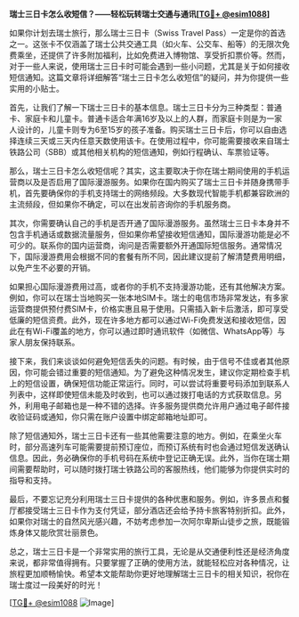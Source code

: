 **瑞士三日卡怎么收短信？——轻松玩转瑞士交通与通讯[[TG💪+ @esim1088](https://t.me/s/esim1088)]**

如果你计划去瑞士旅行，那么瑞士三日卡（Swiss Travel Pass）一定是你的首选之一。这张卡不仅涵盖了瑞士公共交通工具（如火车、公交车、船等）的无限次免费乘坐，还提供了许多附加福利，比如免费进入博物馆、享受折扣票价等。然而，对于一些人来说，使用瑞士三日卡时可能会遇到一些小问题，尤其是关于如何接收短信通知。这篇文章将详细解答“瑞士三日卡怎么收短信”的疑问，并为你提供一些实用的小贴士。

首先，让我们了解一下瑞士三日卡的基本信息。瑞士三日卡分为三种类型：普通卡、家庭卡和儿童卡。普通卡适合年满16岁及以上的人群，而家庭卡则是为一家人设计的，儿童卡则专为6至15岁的孩子准备。购买瑞士三日卡后，你可以自由选择连续三天或三天内任意天数使用该卡。在使用过程中，你可能需要接收来自瑞士铁路公司（SBB）或其他相关机构的短信通知，例如行程确认、车票验证等。

那么，瑞士三日卡怎么收短信呢？其实，这主要取决于你在瑞士期间使用的手机运营商以及是否启用了国际漫游服务。如果你在国内购买了瑞士三日卡并随身携带手机，首先要确保你的手机支持瑞士的网络频段。大多数现代智能手机都兼容欧洲的主流频段，但如果你不确定，可以在出发前咨询你的手机服务商。

其次，你需要确认自己的手机是否开通了国际漫游服务。虽然瑞士三日卡本身并不包含手机通话或数据流量服务，但如果你希望接收短信通知，国际漫游功能是必不可少的。联系你的国内运营商，询问是否需要额外开通国际短信服务。通常情况下，国际漫游费用会根据不同的套餐有所不同，因此建议提前了解清楚费用明细，以免产生不必要的开销。

如果担心国际漫游费用过高，或者你的手机不支持漫游功能，还有其他解决方案。例如，你可以在瑞士当地购买一张本地SIM卡。瑞士的电信市场非常发达，有多家运营商提供预付费SIM卡，价格实惠且易于使用。只需插入新卡后激活，即可享受低廉的短信资费。此外，现在许多地方都可以通过Wi-Fi免费发送和接收短信，因此在有Wi-Fi覆盖的地方，你可以通过即时通讯软件（如微信、WhatsApp等）与家人朋友保持联系。

接下来，我们来谈谈如何避免短信丢失的问题。有时候，由于信号不佳或者其他原因，你可能会错过重要的短信通知。为了避免这种情况发生，建议你定期检查手机上的短信设置，确保短信功能正常运行。同时，可以尝试将重要号码添加到联系人列表中，这样即使短信未能及时收到，也可以通过拨打电话的方式获取信息。另外，利用电子邮箱也是一种不错的选择。许多服务提供商允许用户通过电子邮件接收验证码或通知，你只需在账户设置中绑定邮箱地址即可。

除了短信通知外，瑞士三日卡还有一些其他需要注意的地方。例如，在乘坐火车时，部分高速列车可能需要提前预订座位，而预订系统有时也会通过短信发送确认信息。因此，务必确保你的手机号码在系统中登记正确无误。此外，当你在瑞士期间需要帮助时，可以随时拨打瑞士铁路公司的客服热线，他们能够为你提供实时的指导和支持。

最后，不要忘记充分利用瑞士三日卡提供的各种优惠和服务。例如，许多景点和餐厅都接受瑞士三日卡作为支付凭证，部分酒店还会给予持卡旅客特别折扣。此外，如果你对瑞士的自然风光感兴趣，不妨考虑参加一次阿尔卑斯山徒步之旅，既能锻炼身体又能欣赏壮丽景色。

总之，瑞士三日卡是一个非常实用的旅行工具，无论是从交通便利性还是经济角度来说，都非常值得拥有。只要掌握了正确的使用方法，就能轻松应对各种情况，让旅程更加顺畅愉快。希望本文能帮助你更好地理解瑞士三日卡的相关知识，祝你在瑞士度过一段美好的时光！

[[TG💪+ @esim1088](https://t.me/s/esim1088) ![Image](https://i.postimg.cc/4NQfJmqS/Snipaste-2025-05-13-00-14-12.png)]